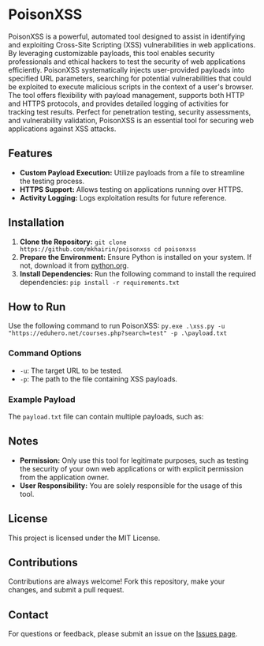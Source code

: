 # PoisonXSS

PoisonXSS is a powerful, automated tool designed to assist in identifying and exploiting Cross-Site Scripting (XSS) vulnerabilities in web applications. By leveraging customizable payloads, this tool enables security professionals and ethical hackers to test the security of web applications efficiently. PoisonXSS systematically injects user-provided payloads into specified URL parameters, searching for potential vulnerabilities that could be exploited to execute malicious scripts in the context of a user's browser. The tool offers flexibility with payload management, supports both HTTP and HTTPS protocols, and provides detailed logging of activities for tracking test results. Perfect for penetration testing, security assessments, and vulnerability validation, PoisonXSS is an essential tool for securing web applications against XSS attacks.

## Features

- **Custom Payload Execution:** Utilize payloads from a file to streamline the testing process.
- **HTTPS Support:** Allows testing on applications running over HTTPS.
- **Activity Logging:** Logs exploitation results for future reference.

## Installation

1. **Clone the Repository:**
   ```git clone https://github.com/mkhairin/poisonxss cd poisonxss```
2. **Prepare the Environment:**
Ensure Python is installed on your system. If not, download it from [python.org](https://www.python.org/).
3. **Install Dependencies:**
Run the following command to install the required dependencies:
```pip install -r requirements.txt```

## How to Run

Use the following command to run PoisonXSS:
```py.exe .\xss.py -u "https://eduhero.net/courses.php?search=test" -p .\payload.txt```

### Command Options

- `-u`: The target URL to be tested.
- `-p`: The path to the file containing XSS payloads.

### Example Payload

The `payload.txt` file can contain multiple payloads, such as:


## Notes

- **Permission:** Only use this tool for legitimate purposes, such as testing the security of your own web applications or with explicit permission from the application owner.
- **User Responsibility:** You are solely responsible for the usage of this tool.

## License

This project is licensed under the MIT License.

## Contributions

Contributions are always welcome! Fork this repository, make your changes, and submit a pull request.

## Contact

For questions or feedback, please submit an issue on the [Issues page](https://github.com/mkhairin/poisonxss/issues).




